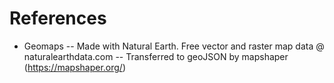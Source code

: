 # References

* Geomaps -- Made with Natural Earth. Free vector and raster map data @ naturalearthdata.com
          -- Transferred to geoJSON by mapshaper (https://mapshaper.org/)
